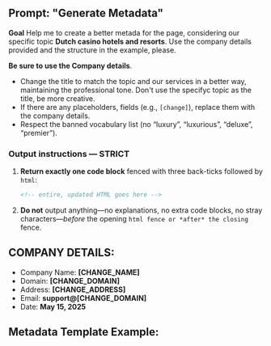 ## Prompt: "Generate Metadata"

**Goal**
Help me to create a better metada for the page, considering our specific topic **Dutch casino hotels and resorts**.
Use the company details provided and the structure in the example, please.

**Be sure to use the Company details**.
   - Change the title to match the topic and our services in a better way, maintaining the professional tone. Don't use the specifyc topic as the title, be more creative.
   - If there are any placeholders, fields (e.g., `[change]`), replace them with the company details.
   - Respect the banned vocabulary list (no “luxury”, “luxurious”, “deluxe”, “premier”).

### Output instructions — **STRICT**

1. **Return exactly one code block** fenced with three back-ticks followed by `html`:

   ```html
   <!-- entire, updated HTML goes here -->

2. **Do not** output anything—no explanations, no extra code blocks, no stray characters—*before* the opening ```html fence or *after* the closing ``` fence.


## COMPANY DETAILS:

- Company Name: **[CHANGE_NAME]**
- Domain: **[CHANGE_DOMAIN]**
- Address: **[CHANGE_ADDRESS]**
- Email: **support@[CHANGE_DOMAIN]**
- Date: **May 15, 2025**


## Metadata Template Example:

<title>Professional Home Styling & Color Matching Service | <CHANGE_NAME></title>
<!-- Main information -->
<meta name="description" content="[change_NAME] offers professional remote home styling and color matching services. Upload room photos to receive custom color palettes, paint suggestions, and expert styling tips tailored to your space." />
<meta name="author" content="[change_NAME]" />
<!-- Creation and modification dates -->
<meta name="date" content="2025-05" />
<meta name="revised" content="2025-05" />
<!-- Keywords -->
<meta name="keywords" content="remote home styling, color matching service, custom color palettes, paint suggestions, room styling tips, [change_NAME], interior design help, online home consultation, house flipping design, new homeowner design, home color flow planning, custom mood boards" />
<!-- Open Graph for social media sharing -->
<meta property="og:title" content="Remote Home Styling & Color Matching: Professional Design Services from Your Photos" />
<meta property="og:description" content="Upload your room photos and receive custom color palettes, paint suggestions, and expert styling tips. Perfect for new homeowners and house flippers seeking professional design guidance." />
<meta property="og:type" content="website" />
<meta property="og:url" content="https://[change_NAME].com/" />
<meta property="og:site_name" content="[change_NAME]" />
<!-- Twitter Card -->
<meta name="twitter:title" content="Remote Home Styling & Color Matching: Professional Design Services from Your Photos" />
<meta name="twitter:description" content="Upload your room photos and receive custom color palettes, paint suggestions, and expert styling tips. Perfect for new homeowners and house flippers seeking professional design guidance." />
<!-- Canonical links -->
<link rel="canonical" href="https://[change_NAME].com/" />